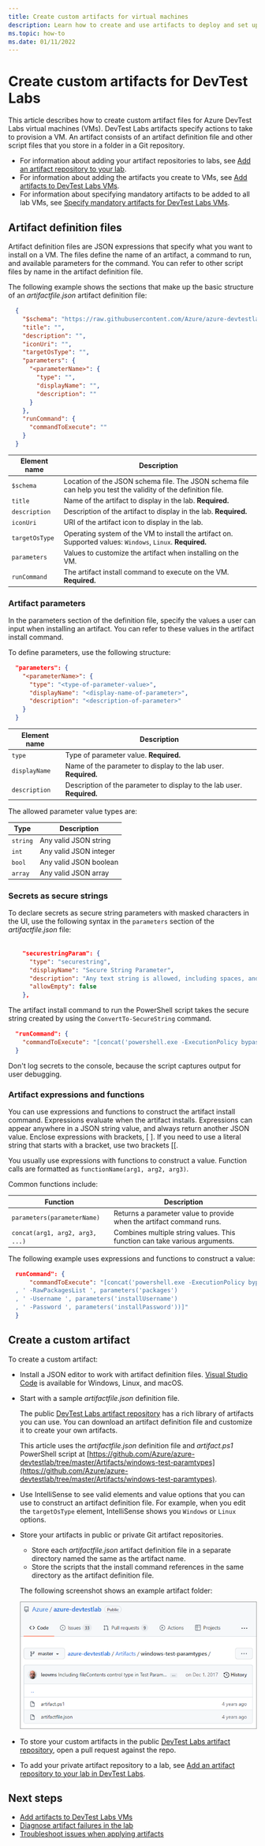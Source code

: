 ```yaml
---
title: Create custom artifacts for virtual machines
description: Learn how to create and use artifacts to deploy and set up applications on DevTest Labs virtual machines.
ms.topic: how-to
ms.date: 01/11/2022
---
```


# Create custom artifacts for DevTest Labs

This article describes how to create custom artifact files for Azure DevTest Labs virtual machines (VMs). DevTest Labs artifacts specify actions to take to provision a VM. An artifact consists of an artifact definition file and other script files that you store in a folder in a Git repository.

- For information about adding your artifact repositories to labs, see [Add an artifact repository to your lab](add-artifact-repository.md).
- For information about adding the artifacts you create to VMs, see [Add artifacts to DevTest Labs VMs](add-artifact-vm.md).
- For information about specifying mandatory artifacts to be added to all lab VMs, see [Specify mandatory artifacts for DevTest Labs VMs](devtest-lab-mandatory-artifacts.md).

## Artifact definition files

Artifact definition files are JSON expressions that specify what you want to install on a VM. The files define the name of an artifact, a command to run, and available parameters for the command. You can refer to other script files by name in the artifact definition file.

The following example shows the sections that make up the basic structure of an *artifactfile.json* artifact definition file:

```json
  {
    "$schema": "https://raw.githubusercontent.com/Azure/azure-devtestlab/master/schemas/2016-11-28/dtlArtifacts.json",
    "title": "",
    "description": "",
    "iconUri": "",
    "targetOsType": "",
    "parameters": {
      "<parameterName>": {
        "type": "",
        "displayName": "",
        "description": ""
      }
    },
    "runCommand": {
      "commandToExecute": ""
    }
  }
```

| Element name | Description |
| --- | --- |
| `$schema` |Location of the JSON schema file. The JSON schema file can help you test the validity of the definition file.|
| `title` |Name of the artifact to display in the lab. **Required.**|
| `description` |Description of the artifact to display in the lab. **Required.**|
| `iconUri` |URI of the artifact icon to display in the lab.|
| `targetOsType` |Operating system of the VM to install the artifact on. Supported values: `Windows`, `Linux`. **Required.**|
| `parameters` |Values to customize the artifact when installing on the VM.|
| `runCommand` |The artifact install command to execute on the VM. **Required.**|

### Artifact parameters

In the parameters section of the definition file, specify the values a user can input when installing an artifact. You can refer to these values in the artifact install command.

To define parameters, use the following structure:

```json
  "parameters": {
    "<parameterName>": {
      "type": "<type-of-parameter-value>",
      "displayName": "<display-name-of-parameter>",
      "description": "<description-of-parameter>"
    }
  }
```

| Element name | Description |
| --- | --- |
| `type` |Type of parameter value. **Required.**|
| `displayName` |Name of the parameter to display to the lab user. **Required.**|
| `description` |Description of the parameter to display to the lab user. **Required.**|

The allowed parameter value types are:

| Type | Description |
| --- | --- |
|`string`|Any valid JSON string|
|`int`|Any valid JSON integer|
|`bool`|Any valid JSON boolean|
|`array`|Any valid JSON array|

### Secrets as secure strings

To declare secrets as secure string parameters with masked characters in the UI, use the following syntax in the `parameters` section of the *artifactfile.json* file:

```json

    "securestringParam": {
      "type": "securestring",
      "displayName": "Secure String Parameter",
      "description": "Any text string is allowed, including spaces, and will be presented in UI as masked characters.",
      "allowEmpty": false
    },
```

The artifact install command to run the PowerShell script takes the secure string created by using the `ConvertTo-SecureString` command.

```json
  "runCommand": {
    "commandToExecute": "[concat('powershell.exe -ExecutionPolicy bypass \"& ./artifact.ps1 -StringParam ''', parameters('stringParam'), ''' -SecureStringParam (ConvertTo-SecureString ''', parameters('securestringParam'), ''' -AsPlainText -Force) -IntParam ', parameters('intParam'), ' -BoolParam:$', parameters('boolParam'), ' -FileContentsParam ''', parameters('fileContentsParam'), ''' -ExtraLogLines ', parameters('extraLogLines'), ' -ForceFail:$', parameters('forceFail'), '\"')]"
  }
```

Don't log secrets to the console, because the script captures output for user debugging.

### Artifact expressions and functions

You can use expressions and functions to construct the artifact install command. Expressions evaluate when the artifact installs. Expressions can appear anywhere in a JSON string value, and always return another JSON value. Enclose expressions with brackets, \[ \]. If you need to use a literal string that starts with a bracket, use two brackets \[\[.

You usually use expressions with functions to construct a value. Function calls are formatted as `functionName(arg1, arg2, arg3)`.

Common functions include:

| Function | Description |
| --- | --- |
|`parameters(parameterName)`|Returns a parameter value to provide when the artifact command runs.|
|`concat(arg1, arg2, arg3, ...)`|Combines multiple string values. This function can take various arguments.|

The following example uses expressions and functions to construct a value:

```json
  runCommand": {
      "commandToExecute": "[concat('powershell.exe -ExecutionPolicy bypass \"& ./startChocolatey.ps1'
  , ' -RawPackagesList ', parameters('packages')
  , ' -Username ', parameters('installUsername')
  , ' -Password ', parameters('installPassword'))]"
  }
```

## Create a custom artifact

To create a custom artifact:

- Install a JSON editor to work with artifact definition files. [Visual Studio Code](https://code.visualstudio.com/) is available for Windows, Linux, and macOS.

- Start with a sample *artifactfile.json* definition file.

  The public [DevTest Labs artifact repository](https://github.com/Azure/azure-devtestlab/tree/master/Artifacts) has a rich library of artifacts you can use. You can download an artifact definition file and customize it to create your own artifacts.

  This article uses the *artifactfile.json* definition file and *artifact.ps1* PowerShell script at [https://github.com/Azure/azure-devtestlab/tree/master/Artifacts/windows-test-paramtypes](https://github.com/Azure/azure-devtestlab/tree/master/Artifacts/windows-test-paramtypes).

- Use IntelliSense to see valid elements and value options that you can use to construct an artifact definition file. For example, when you edit the `targetOsType` element, IntelliSense shows you `Windows` or `Linux` options.

- Store your artifacts in public or private Git artifact repositories.

  - Store each *artifactfile.json* artifact definition file in a separate directory named the same as the artifact name.
  - Store the scripts that the install command references in the same directory as the artifact definition file.
      
  The following screenshot shows an example artifact folder:

  ![Screenshot that shows an example artifact folder.](./media/devtest-lab-artifact-author/git-repo.png)

- To store your custom artifacts in the public [DevTest Labs artifact repository](https://github.com/Azure/azure-devtestlab/tree/master/Artifacts), open a pull request against the repo.
- To add your private artifact repository to a lab, see [Add an artifact repository to your lab in DevTest Labs](add-artifact-repository.md).

## Next steps

- [Add artifacts to DevTest Labs VMs](add-artifact-vm.md)
- [Diagnose artifact failures in the lab](devtest-lab-troubleshoot-artifact-failure.md)
- [Troubleshoot issues when applying artifacts](devtest-lab-troubleshoot-apply-artifacts.md)
